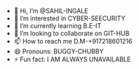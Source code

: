 - 👋 Hi, I’m @SAHIL-INGALE
- 👀 I’m interested in CYBER-SEECURITY
- 🌱 I’m currently learning B.E-IT
- 💞️ I’m looking to collaborate on GIT-HUB
- 📫 How to reach me D.M-+917218601216
- 😄 Pronouns: BUGGY-CHUBBY
- ⚡ Fun fact: I AM ALWAYS UNAVAILABLE

<!---
SAHIL-INGALE/SAHIL-INGALE is a ✨ special ✨ repository because its `README.md` (this file) appears on your GitHub profile.
You can click the Preview link to take a look at your changes.
--->
